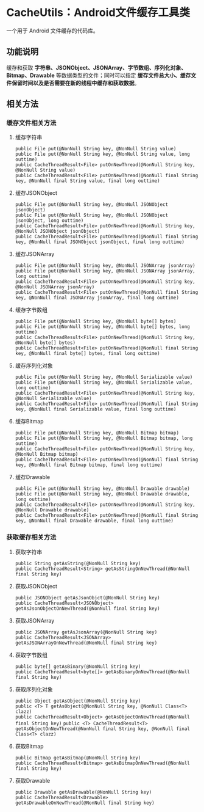 # CacheUtils：Android文件缓存工具类
一个用于 Android 文件缓存的代码库。

## 功能说明
缓存和获取 **字符串、JSONObject、JSONArray、字节数组、序列化对象、Bitmap、Drawable** 等数据类型的文件；同时可以指定 **缓存文件总大小、缓存文件保留时间以及是否需要在新的线程中缓存和获取数据**。

## 相关方法
### 缓存文件相关方法
1. 缓存字符串

	`public File put(@NonNull String key, @NonNull String value)`  
	`public File put(@NonNull String key, @NonNull String value, long outtime)`  
	`public CacheThreadResult<File> putOnNewThread(@NonNull String key, @NonNull String value)`  
	`public CacheThreadResult<File> putOnNewThread(@NonNull final String key, @NonNull final String value, final long outtime)`
2. 缓存JSONObject
	
	`public File put(@NonNull String key, @NonNull JSONObject jsonObject)`  
	`public File put(@NonNull String key, @NonNull JSONObject jsonObject, long outtime)`  
	`public CacheThreadResult<File> putOnNewThread(@NonNull String key, @NonNull JSONObject jsonObject)`  
	`public CacheThreadResult<File> putOnNewThread(@NonNull final String key, @NonNull final JSONObject jsonObject, final long outtime)`
3. 缓存JSONArray
 	
	`public File put(@NonNull String key, @NonNull JSONArray jsonArray)`  
	`public File put(@NonNull String key, @NonNull JSONArray jsonArray, long outtime)`  
	`public CacheThreadResult<File> putOnNewThread(@NonNull String key, @NonNull JSONArray jsonArray)`  
	`public CacheThreadResult<File> putOnNewThread(@NonNull final String key, @NonNull final JSONArray jsonArray, final long outtime)`
4. 缓存字节数组

	`public File put(@NonNull String key, @NonNull byte[] bytes)`  
	`public File put(@NonNull String key, @NonNull byte[] bytes, long outtime)`  
	`public CacheThreadResult<File> putOnNewThread(@NonNull String key, @NonNull byte[] bytes)`  
	`public CacheThreadResult<File> putOnNewThread(@NonNull final String key, @NonNull final byte[] bytes, final long outtime)`
5. 缓存序列化对象

	`public File put(@NonNull String key, @NonNull Serializable value)`  
	`public File put(@NonNull String key, @NonNull Serializable value, long outtime)`  
	`public CacheThreadResult<File> putOnNewThread(@NonNull String key, @NonNull Serializable value)`  
	`public CacheThreadResult<File> putOnNewThread(@NonNull final String key, @NonNull final Serializable value, final long outtime)`
6. 缓存Bitmap

	`public File put(@NonNull String key, @NonNull Bitmap bitmap)`  
	`public File put(@NonNull String key, @NonNull Bitmap bitmap, long outtime)`  
	`public CacheThreadResult<File> putOnNewThread(@NonNull String key, @NonNull Bitmap bitmap)`  
	`public CacheThreadResult<File> putOnNewThread(@NonNull final String key, @NonNull final Bitmap bitmap, final long outtime)`
7. 缓存Drawable

	`public File put(@NonNull String key, @NonNull Drawable drawable)`  
	`public File put(@NonNull String key, @NonNull Drawable drawable, long outtime)`  
	`public CacheThreadResult<File> putOnNewThread(@NonNull String key, @NonNull Drawable drawable)`  
	`public CacheThreadResult<File> putOnNewThread(@NonNull final String key, @NonNull final Drawable drawable, final long outtime)`

### 获取缓存相关方法
1. 获取字符串
	
	`public String getAsString(@NonNull String key)`  
	`public CacheThreadResult<String> getAsStringOnNewThread(@NonNull final String key)`  
2. 获取JSONObject
	
	`public JSONObject getAsJsonObjct(@NonNull String key)`  
	`public CacheThreadResult<JSONObject> getAsJsonObjectOnNewThread(@NonNull final String key)`  
3. 获取JSONArray

	`public JSONArray getAsJsonArray(@NonNull String key)`  
	`public CacheThreadResult<JSONArray> getAsJSONArrayOnNewThread(@NonNull final String key)`  
4. 获取字节数组

	`public byte[] getAsBinary(@NonNull String key)`  
	`public CacheThreadResult<byte[]> getAsBinaryOnNewThread(@NonNull final String key)`  
5. 获取序列化对象

	`public Object getAsObject(@NonNull String key)`  
	`public <T> T getAsObject(@NonNull String key, @NonNull Class<T> clazz)`  
	`public CacheThreadResult<Object> getAsObjectOnNewThread(@NonNull final String key)` 
	`public <T> CacheThreadResult<T> getAsObjectOnNewThread(@NonNull final String key, @NonNull final Class<T> clazz)` 
6. 获取Bitmap

	`public Bitmap getAsBitmap(@NonNull String key)`  
	`public CacheThreadResult<Bitmap> getAsBitmapOnNewThread(@NonNull final String key)`  
7. 获取Drawable
	
	`public Drawable getAsDrawable(@NonNull String key)`  
	`public CacheThreadResult<Drawable> getAsDrawableOnNewThread(@NonNull final String key)`  